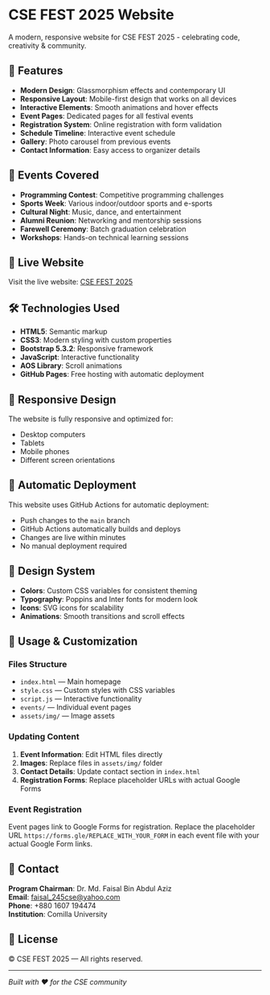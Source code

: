 # CSE FEST 2025 Website

A modern, responsive website for CSE FEST 2025 - celebrating code, creativity & community.

## 🌟 Features

- **Modern Design**: Glassmorphism effects and contemporary UI
- **Responsive Layout**: Mobile-first design that works on all devices
- **Interactive Elements**: Smooth animations and hover effects
- **Event Pages**: Dedicated pages for all festival events
- **Registration System**: Online registration with form validation
- **Schedule Timeline**: Interactive event schedule
- **Gallery**: Photo carousel from previous events
- **Contact Information**: Easy access to organizer details

## 🎯 Events Covered

- **Programming Contest**: Competitive programming challenges
- **Sports Week**: Various indoor/outdoor sports and e-sports
- **Cultural Night**: Music, dance, and entertainment
- **Alumni Reunion**: Networking and mentorship sessions
- **Farewell Ceremony**: Batch graduation celebration
- **Workshops**: Hands-on technical learning sessions

## 🚀 Live Website

Visit the live website: [CSE FEST 2025](https://shakib-mehrab.github.io/CSE-FEST-WEB/)

## 🛠️ Technologies Used

- **HTML5**: Semantic markup
- **CSS3**: Modern styling with custom properties
- **Bootstrap 5.3.2**: Responsive framework
- **JavaScript**: Interactive functionality
- **AOS Library**: Scroll animations
- **GitHub Pages**: Free hosting with automatic deployment

## 📱 Responsive Design

The website is fully responsive and optimized for:
- Desktop computers
- Tablets
- Mobile phones
- Different screen orientations

## 🔄 Automatic Deployment

This website uses GitHub Actions for automatic deployment:
- Push changes to the `main` branch
- GitHub Actions automatically builds and deploys
- Changes are live within minutes
- No manual deployment required

## 🎨 Design System

- **Colors**: Custom CSS variables for consistent theming
- **Typography**: Poppins and Inter fonts for modern look
- **Icons**: SVG icons for scalability
- **Animations**: Smooth transitions and scroll effects

## 📝 Usage & Customization

### Files Structure
- `index.html` — Main homepage
- `style.css` — Custom styles with CSS variables
- `script.js` — Interactive functionality
- `events/` — Individual event pages
- `assets/img/` — Image assets

### Updating Content
1. **Event Information**: Edit HTML files directly
2. **Images**: Replace files in `assets/img/` folder
3. **Contact Details**: Update contact section in `index.html`
4. **Registration Forms**: Replace placeholder URLs with actual Google Forms

### Event Registration
Event pages link to Google Forms for registration. Replace the placeholder URL `https://forms.gle/REPLACE_WITH_YOUR_FORM` in each event file with your actual Google Form links.

## 📧 Contact

**Program Chairman**: Dr. Md. Faisal Bin Abdul Aziz  
**Email**: faisal_245cse@yahoo.com  
**Phone**: +880 1607 194474  
**Institution**: Comilla University

## 📄 License

© CSE FEST 2025 — All rights reserved.

---

*Built with ❤️ for the CSE community*
